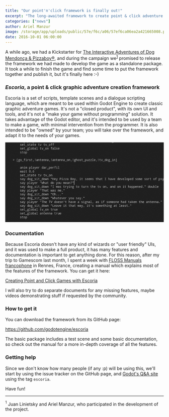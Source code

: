 ```yaml
---
title: "Our point'n'click framework is finally out!"
excerpt: "The long-awaited framework to create point & click adventure games, initially promised during the Kickstarter for The Interactive Adventures of Dog Mendonça and Pizzaboy®, is finally available. It is of course open source, and comes with a great manual written by Ariel Manzur and the FLOSS Manuals FR team."
categories: ["news"]
author: Ariel Manzur
image: /storage/app/uploads/public/57e/f6c/a06/57ef6ca06ea2a421665008.png
date: 2016-10-01 06:00:00
---
```


A while ago, we had a Kickstarter for [The Interactive Adventures of Dog Mendonça & Pizzaboy®](https://store.steampowered.com/app/330420//?curator_clanid=41324400), and during the campaign we<sup><a href="#note-1">1</a></sup> promised to release the framework we had made to develop the game as a standalone package. It took a while to finish the game and find some time to put the framework together and publish it, but it's finally here :-)

### *Escoria*, a point & click graphic adventure creation framework

Escoria is a set of scripts, template scenes and a dialogue scripting language, which are meant to be used within Godot Engine to create classic graphic adventure games. It's not a "closed product", with its own UI and tools, and it's not a "make your game without programming" solution. It takes advantage of the Godot editor, and it's intended to be used by a team to make a game, with minimal intervention from the programmer. It is also intended to be "owned" by your team; you will take over the framework, and adapt it to the needs of your games.

![](/storage/app/media/escoria/esc.png)

### Documentation

Because Escoria doesn't have any kind of wizards or "user friendly" UIs, and it was used to make a full product, it has many features and documentation is important to get anything done. For this reason, after my trip to Gamescom last month, I spent a week with [FLOSS Manuals francophone](https://www.flossmanualsfr.net/) in Rennes, France, creating a manual which explains most of the features of the framework. You can get it here:

[Creating Point and Click Games with Escoria](https://fr.flossmanuals.net/creating-point-and-click-games-with-escoria/)

I will also try to do separate documents for any missing features, maybe videos demonstrating stuff if requested by the community.

### How to get it

You can download the framework from its GitHub page:

https://github.com/godotengine/escoria

The basic package includes a test scene and some basic documentation, so check out the manual for a more in-depth coverage of all the features.

### Getting help

Since we don't know how many people (if any :p) will be using this, we'll start by using the issue tracker on the GitHub page, and [Godot's Q&A site](https://godotengine.org/qa/) using the tag `escoria`.

Have fun!

---

<a name="note-1"><sup>1</sup></a> Juan Linietsky and Ariel Manzur, who participated in the development of the project.
